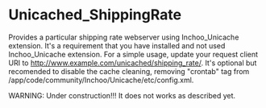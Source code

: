 Unicached_ShippingRate
=====================

Provides a particular shipping rate webserver using Inchoo_Unicache extension.
It's a requirement that you have installed and not used Inchoo_Unicache extension.
For a simple usage, update your request client URI to http://www.example.com/unicached/shipping_rate/.
It's optional but recomended to disable the cache cleaning, removing "crontab" tag from /app/code/community/Inchoo/Unicache/etc/config.xml.

WARNING: Under construction!!! It does not works as described yet.
